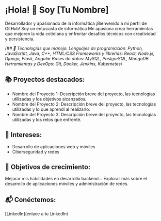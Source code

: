 # ¡Hola! 👋 Soy [Tu Nombre]
Desarrollador y apasionado de la informática
¡Bienvenido a mi perfil de GitHub! Soy un entusiasta de informática  Me apasiona crear herramientas que mejoren la vida cotidiana y enfrentar desafíos técnicos con creatividad y persistencia.

/*## 🔧 Tecnologías que manejo:
Lenguajes de programación: Python, JavaScript, Java, C++, HTML/CSS
Frameworks y librerías: React, Node.js, Django, Flask, Angular
Bases de datos: MySQL, PostgreSQL, MongoDB
Herramientas y DevOps: Git, Docker, Jenkins, Kubernetes*/

## 📚 Proyectos destacados:
* Nombre del Proyecto 1: Descripción breve del proyecto, las tecnologías utilizadas y los objetivos alcanzados.
* Nombre del Proyecto 2: Descripción breve del proyecto, las tecnologías utilizadas y lo que aprendí al realizarlo.
* Nombre del Proyecto 3: Descripción breve del proyecto, las tecnologías utilizadas y los retos que enfrenté.
## 🎯 Intereses:
* Desarrollo de aplicaciones web y móviles
* Ciberseguridad y redes
## 🌱 Objetivos de crecimiento:
Mejorar mis habilidades en desarrollo backend...
Explorar más sobre el desarrollo de aplicaciones móviles y administración de redes.
## 📬 Conéctemos:
[LinkedIn](enlace a tu LinkedIn)
